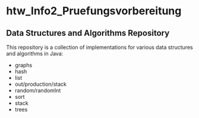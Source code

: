 # htw_Info2_Pruefungsvorbereitung


## Data Structures and Algorithms Repository

This repository is a  collection of implementations for various data structures and algorithms in Java:

- graphs
- hash
- list
- out/production/stack
- random/randomInt
- sort
- stack
- trees
